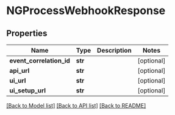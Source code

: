 # NGProcessWebhookResponse

## Properties
Name | Type | Description | Notes
------------ | ------------- | ------------- | -------------
**event_correlation_id** | **str** |  | [optional] 
**api_url** | **str** |  | [optional] 
**ui_url** | **str** |  | [optional] 
**ui_setup_url** | **str** |  | [optional] 

[[Back to Model list]](../README.md#documentation-for-models) [[Back to API list]](../README.md#documentation-for-api-endpoints) [[Back to README]](../README.md)

